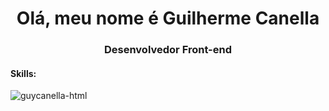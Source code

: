 <h1 align="center">Olá, meu nome é Guilherme Canella</h1>
<h3 align="center">Desenvolvedor Front-end</h3>

<h4>Skills:</h4>

<div>
  <img align="center" alt="guycanella-html" src="https://cdn.jsdelivr.net/gh/devicons/devicon@v2.13.0/devicon.min.css" >
  </div>

<!--
**guycanella-corebiz/guycanella-corebiz** is a ✨ _special_ ✨ repository because its `README.md` (this file) appears on your GitHub profile.

Here are some ideas to get you started:

- 🔭 I’m currently working on ...
- 🌱 I’m currently learning ...
- 👯 I’m looking to collaborate on ...
- 🤔 I’m looking for help with ...
- 💬 Ask me about ...
- 📫 How to reach me: ...
- 😄 Pronouns: ...
- ⚡ Fun fact: ...
-->
